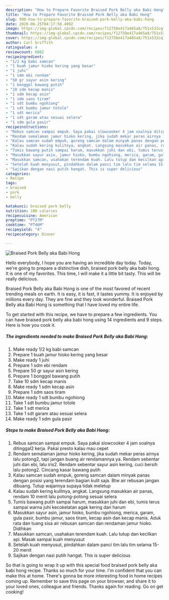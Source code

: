 ```yaml
---
description: "How to Prepare Favorite Braised Pork Belly aka Babi Hong"
title: "How to Prepare Favorite Braised Pork Belly aka Babi Hong"
slug: 998-how-to-prepare-favorite-braised-pork-belly-aka-babi-hong
date: 2020-06-25T04:17:58.499Z
image: https://img-global.cpcdn.com/recipes/f12758e417a465a8/751x532cq70/braised-pork-belly-aka-babi-hong-foto-resep-utama.jpg
thumbnail: https://img-global.cpcdn.com/recipes/f12758e417a465a8/751x532cq70/braised-pork-belly-aka-babi-hong-foto-resep-utama.jpg
cover: https://img-global.cpcdn.com/recipes/f12758e417a465a8/751x532cq70/braised-pork-belly-aka-babi-hong-foto-resep-utama.jpg
author: Carl Griffith
ratingvalue: 4
reviewcount: 6002
recipeingredient:
- "1/2 kg babi samcan"
- "1 buah jamur hioko kering yang besar"
- "1 juhi"
- "1 sdm ebi rendam"
- "50 gr sayur asin kering"
- "1 bonggol bawang putih"
- "10 sdm kecap manis"
- "1 sdm kecap asin"
- "1 sdm saos tiram"
- "1 sdt bumbu ngohiong"
- "1 sdt bumbu jamur totole"
- "1 sdt merica"
- "1 sdt garam atau sesuai selera"
- "1 sdm gula pasir"
recipeinstructions:
- "Rebus samcan sampai empuk. Saya pakai slowcooker 4 jam soalnya ditinggal2 kerja. Pakai presto kalau mau cepet"
- "Rendam semalaman jamur hioko kering, jika sudah mekar peras airnya lalu potong2, tapi jangan buang air rendamannya ya. Rendam sebentar juhi dan ebi, lalu iris2. Rendam sebentar sayur asin kering, cuci bersih lalu potong2. Cincang kasar bawang putih"
- "Kalau samcan sudah empuk, goreng samcan dalam minyak panas dengan posisi yang terendam bagian kulit saja. Btw air rebusan jangan dibuang. Tutup wajannya supaya tidak meletup"
- "Kalau sudah kering kulitnya, angkat. Langsung masukkan air panas, rendam 10 menit lalu potong-potong sesuai selera"
- "Tumis bawang putih sampai harum, masukkan juhi dan ebi, tumis terus sampai warna juhi kecokelatan agak kering dan harum"
- "Masukkan sayur asin, jamur hioko, bumbu ngohiong, merica, garam, gula pasir, bumbu jamur, saos tiram, kecap asin dan kecap manis. Aduk rata dan tuang sisa air rebusan samcan dan rendaman jamur hioko. Didihkan"
- "Masukkan samcan, usahakan terendam kuah. Lalu tutup dan kecilkan api. Masak sampai kuah menyusut"
- "Setelah kuah menyusut, pindahkan dalam panci tim lalu tim selama 15-20 menit"
- "Sajikan dengan nasi putih hangat. This is super delicious"
categories:
- Recipe
tags:
- braised
- pork
- belly

katakunci: braised pork belly 
nutrition: 100 calories
recipecuisine: American
preptime: "PT27M"
cooktime: "PT46M"
recipeyield: "4"
recipecategory: Dinner

---
```



![Braised Pork Belly aka Babi Hong](https://img-global.cpcdn.com/recipes/f12758e417a465a8/751x532cq70/braised-pork-belly-aka-babi-hong-foto-resep-utama.jpg)

Hello everybody, I hope you are having an incredible day today. Today, we're going to prepare a distinctive dish, braised pork belly aka babi hong. It is one of my favorites. This time, I will make it a little bit tasty. This will be really delicious.



Braised Pork Belly aka Babi Hong is one of the most favored of recent trending meals on earth. It is easy, it is fast, it tastes yummy. It is enjoyed by millions every day. They are fine and they look wonderful. Braised Pork Belly aka Babi Hong is something that I have loved my entire life.


To get started with this recipe, we have to prepare a few ingredients. You can have braised pork belly aka babi hong using 14 ingredients and 9 steps. Here is how you cook it.

<!--inarticleads1-->

##### The ingredients needed to make Braised Pork Belly aka Babi Hong:

1. Make ready 1/2 kg babi samcan
1. Prepare 1 buah jamur hioko kering yang besar
1. Make ready 1 juhi
1. Prepare 1 sdm ebi rendam
1. Prepare 50 gr sayur asin kering
1. Prepare 1 bonggol bawang putih
1. Take 10 sdm kecap manis
1. Make ready 1 sdm kecap asin
1. Prepare 1 sdm saos tiram
1. Make ready 1 sdt bumbu ngohiong
1. Take 1 sdt bumbu jamur totole
1. Take 1 sdt merica
1. Take 1 sdt garam atau sesuai selera
1. Make ready 1 sdm gula pasir




<!--inarticleads2-->

##### Steps to make Braised Pork Belly aka Babi Hong:

1. Rebus samcan sampai empuk. Saya pakai slowcooker 4 jam soalnya ditinggal2 kerja. Pakai presto kalau mau cepet
1. Rendam semalaman jamur hioko kering, jika sudah mekar peras airnya lalu potong2, tapi jangan buang air rendamannya ya. Rendam sebentar juhi dan ebi, lalu iris2. Rendam sebentar sayur asin kering, cuci bersih lalu potong2. Cincang kasar bawang putih
1. Kalau samcan sudah empuk, goreng samcan dalam minyak panas dengan posisi yang terendam bagian kulit saja. Btw air rebusan jangan dibuang. Tutup wajannya supaya tidak meletup
1. Kalau sudah kering kulitnya, angkat. Langsung masukkan air panas, rendam 10 menit lalu potong-potong sesuai selera
1. Tumis bawang putih sampai harum, masukkan juhi dan ebi, tumis terus sampai warna juhi kecokelatan agak kering dan harum
1. Masukkan sayur asin, jamur hioko, bumbu ngohiong, merica, garam, gula pasir, bumbu jamur, saos tiram, kecap asin dan kecap manis. Aduk rata dan tuang sisa air rebusan samcan dan rendaman jamur hioko. Didihkan
1. Masukkan samcan, usahakan terendam kuah. Lalu tutup dan kecilkan api. Masak sampai kuah menyusut
1. Setelah kuah menyusut, pindahkan dalam panci tim lalu tim selama 15-20 menit
1. Sajikan dengan nasi putih hangat. This is super delicious




So that is going to wrap it up with this special food braised pork belly aka babi hong recipe. Thanks so much for your time. I'm confident that you can make this at home. There's gonna be more interesting food in home recipes coming up. Remember to save this page on your browser, and share it to your loved ones, colleague and friends. Thanks again for reading. Go on get cooking!
